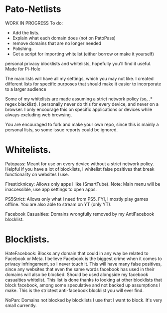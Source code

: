 # Pato-Netlists
WORK IN PROGRESS
To do:
- Add the lists.
- Explain what each domain does (not on PatoPass)
- remove domains that are no longer needed
- Polishing.
- Get a script for importing whitelist (either borrow or make it yourself)

personal privacy blocklists and whitelists, hopefully you'll find it useful. Made for Pi-Hole

The main lists will have all my settings, which you may not like. I created different lists for specific purposes that should make it easier to incorporate to a larger audience

Some of my whitelists are made assuming a strict network policy (so, .* regex blacklist). I personally never do this for every device, and never on a browser. I only encourage this on specific applications or devices while always excluding web browsing.

You are encouraged to fork and make your own repo, since this is mainly a personal lists, so some issue reports could be ignored.

# Whitelists.
Patopass: Meant for use on every device without a strict network policy. Helpful if you have a lot of blocklists, I whitelist false positives that break functionality on websites I use.

Firesticknicey: Allows only apps I like (SmartTube). Note: Main menu will be inaccessible, use app settings to open apps.

PS5Strict: Allows only what I need from PS5. FYI, I mostly play games offline. You are also able to stream on YT (only YT).

Facebook Casualties: Domains wrongfully removed by my AntiFacebook blocklist.

# Blocklists.
HateFacebook: Blocks any domain that could in any way be related to Facebook or Meta. I believe Facebook is the biggest crime when it comes to privacy infringement, so I never touch it. This will have many false positives, since any websites that even the same words facebook has used in their domains will also be blocked. Should be used alongside my facebook casualties whitelist. This list is done thanks to looking at other blocklists that block facebook, among some speculative and not backed up assumptions I make. This is the strictest anti-facebook blocklist you will ever find.

NoPan: Domains not blocked by blocklists I use that I want to block. It's very small currently.
